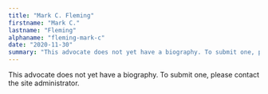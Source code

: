 ```yaml
---
title: "Mark C. Fleming"
firstname: "Mark C."
lastname: "Fleming"
alphaname: "fleming-mark-c"
date: "2020-11-30"
summary: "This advocate does not yet have a biography. To submit one, please contact the site administrator."
---
```

This advocate does not yet have a biography. To submit one, please contact the site administrator.

